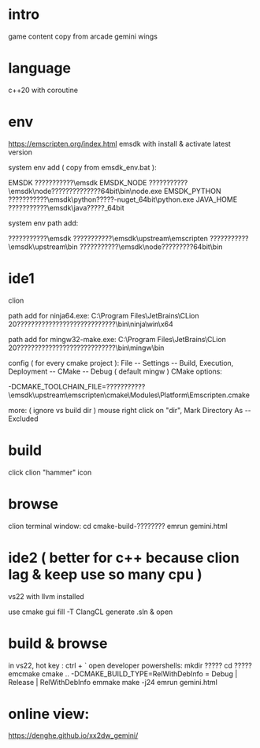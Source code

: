 # intro
game content copy from arcade gemini wings

# language
c++20 with coroutine

# env
https://emscripten.org/index.html
emsdk with install & activate latest version

system env add ( copy from emsdk_env.bat ):

EMSDK          ???????????\emsdk
EMSDK_NODE     ???????????\emsdk\node\??????????????64bit\bin\node.exe
EMSDK_PYTHON   ???????????\emsdk\python\?????-nuget_64bit\python.exe
JAVA_HOME      ???????????\emsdk\java\?????_64bit

system env path add:

???????????\emsdk
???????????\emsdk\upstream\emscripten
???????????\emsdk\upstream\bin
???????????\emsdk\node\?????????64bit\bin

# ide1
clion

path add for ninja64.exe:
C:\Program Files\JetBrains\CLion 20????????????????????????????\bin\ninja\win\x64

path add for mingw32-make.exe:
C:\Program Files\JetBrains\CLion 20????????????????????????????\bin\mingw\bin

config ( for every cmake project ):
File -- Settings -- Build, Execution, Deployment -- CMake -- Debug ( default mingw ) CMake options:

-DCMAKE_TOOLCHAIN_FILE=???????????\emsdk\upstream\emscripten\cmake\Modules\Platform\Emscripten.cmake

more: ( ignore vs build dir )
mouse right click on "dir", Mark Directory As -- Excluded

# build
click clion "hammer" icon

# browse
clion terminal window:
cd cmake-build-????????
emrun gemini.html

# ide2 ( better for c++ because clion lag & keep use so many cpu )
vs22 with llvm installed

use cmake gui fill -T        ClangCL         generate .sln & open

# build & browse
in vs22, hot key : ctrl + `  open developer powershells:
mkdir ?????
cd ?????
emcmake cmake .. -DCMAKE_BUILD_TYPE=RelWithDebInfo                      = Debug | Release | RelWithDebInfo
emmake make -j24
emrun gemini.html

# online view:
https://denghe.github.io/xx2dw_gemini/
